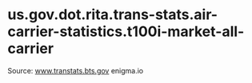 us.gov.dot.rita.trans-stats.air-carrier-statistics.t100i-market-all-carrier
===========================================================================

Source: www.transtats.bts.gov enigma.io

